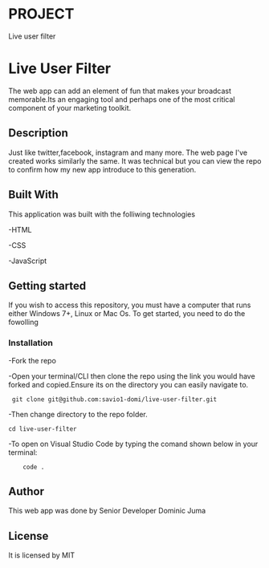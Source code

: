 # PROJECT
Live user filter

# Live User Filter
The web app can add an element of fun that makes your broadcast memorable.Its an engaging tool and perhaps one of the most critical component of your marketing toolkit.

## Description
Just like twitter,facebook, instagram and many more. The web page I've created works similarly the same. It was technical but you can view the repo to confirm how my new app introduce to this generation. 

## Built With
This application was built with the folliwing technologies

-HTML

-CSS

-JavaScript


## Getting started
If you wish to access this repository, you must have a computer that runs either Windows 7+, Linux or Mac Os. To get started, you need to do the fowolling

### Installation
-Fork the repo

-Open your terminal/CLI then clone the repo using the link you would have forked and copied.Ensure its on the directory you can easily navigate to.

     git clone git@github.com:savio1-domi/live-user-filter.git
-Then change directory to the repo folder.

    cd live-user-filter

-To open on Visual Studio Code by typing the comand shown below in your terminal:

        code .
      
## Author
This web app was done by Senior Developer Dominic Juma

## License
It is licensed by MIT